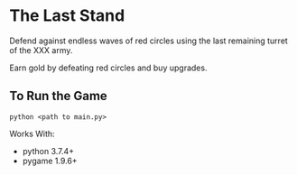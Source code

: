 # The Last Stand

Defend against endless waves of red circles using the last remaining turret of the XXX army.

Earn gold by defeating red circles and buy upgrades.

## To Run the Game

`python <path to main.py>`

Works With:
  * python 3.7.4+
  * pygame 1.9.6+
